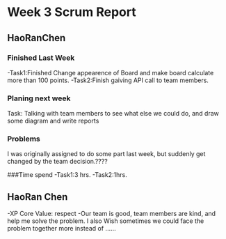 # Week 3 Scrum Report
## HaoRanChen
### Finished Last Week
-Task1:Finished Change appearence of Board and make board calculate more than 100 points.
-Task2:Finish gaiving API call to team members.
### Planing next week
Task: Talking with team members to see what else we could do, and draw some diagram and write reports 
### Problems
 I was originally assigned to do some part last week, but suddenly get changed by the team decision.????
  
 ###Time spend
 -Task1:3 hrs.
 -Task2:1hrs.
 
 ## HaoRan Chen
 -XP Core Value: respect
 -Our team is good, team members are kind, and help me solve the problem. I also Wish sometimes we could face the problem together more instead of ......
 
 
